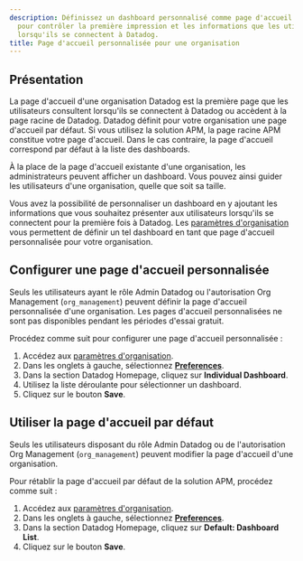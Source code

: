 ```yaml
---
description: Définissez un dashboard personnalisé comme page d'accueil de votre organisation
  pour contrôler la première impression et les informations que les utilisateurs voient
  lorsqu'ils se connectent à Datadog.
title: Page d'accueil personnalisée pour une organisation
---
```


## Présentation

La page d'accueil d'une organisation Datadog est la première page que les utilisateurs consultent lorsqu'ils se connectent à Datadog ou accèdent à la page racine de Datadog. Datadog définit pour votre organisation une page d'accueil par défaut. Si vous utilisez la solution APM, la page racine APM constitue votre page d'accueil. Dans le cas contraire, la page d'accueil correspond par défaut à la liste des dashboards.

À la place de la page d'accueil existante d'une organisation, les administrateurs peuvent afficher un dashboard. Vous pouvez ainsi guider les utilisateurs d'une organisation, quelle que soit sa taille.

Vous avez la possibilité de personnaliser un dashboard en y ajoutant les informations que vous souhaitez présenter aux utilisateurs lorsqu'ils se connectent pour la première fois à Datadog. Les [paramètres d'organisation][1] vous permettent de définir un tel dashboard en tant que page d'accueil personnalisée pour votre organisation.

## Configurer une page d'accueil personnalisée

Seuls les utilisateurs ayant le rôle Admin Datadog ou l'autorisation Org Management (`org_management`) peuvent définir la page d'accueil personnalisée d'une organisation. Les pages d'accueil personnalisées ne sont pas disponibles pendant les périodes d'essai gratuit.

Procédez comme suit pour configurer une page d'accueil personnalisée :

1. Accédez aux [paramètres d'organisation][1].
2. Dans les onglets à gauche, sélectionnez [**Preferences**][2].
3. Dans la section Datadog Homepage, cliquez sur **Individual Dashboard**.
4. Utilisez la liste déroulante pour sélectionner un dashboard.
5. Cliquez sur le bouton **Save**.

## Utiliser la page d'accueil par défaut

Seuls les utilisateurs disposant du rôle Admin Datadog ou de l'autorisation Org Management (`org_management`) peuvent modifier la page d'accueil d'une organisation.

Pour rétablir la page d'accueil par défaut de la solution APM, procédez comme suit :

1. Accédez aux [paramètres d'organisation][1].
2. Dans les onglets à gauche, sélectionnez [**Preferences**][2].
3. Dans la section Datadog Homepage, cliquez sur **Default: Dashboard List**.
4. Cliquez sur le bouton **Save**.

[1]: https://app.datadoghq.com/organization-settings/
[2]: https://app.datadoghq.com/organization-settings/preferences